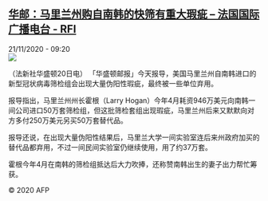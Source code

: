 <!--1605949028000-->
[华邮：马里兰州购自南韩的快筛有重大瑕疵 – 法国国际广播电台 - RFI](http://www.rfi.fr//cn/contenu/20201121-%E5%8D%8E%E9%82%AE%E9%A9%AC%E9%87%8C%E5%85%B0%E5%B7%9E%E8%B4%AD%E8%87%AA%E5%8D%97%E9%9F%A9%E7%9A%84%E5%BF%AB%E7%AD%9B%E6%9C%89%E9%87%8D%E5%A4%A7%E7%91%95%E7%96%B5)
------

<div>21/11/2020 - 09:20</div><img src="https://s.rfi.fr/media/display/4e820e9c-2bd5-11eb-aa04-005056a98db9/w:310/p:16x9/health0002b.201121162004.jpg"><div class="t-content__body u-clearfix"><p>（法新社华盛顿20日电）    「华盛顿邮报」今天报导，美国马里兰州自南韩进口的新型冠状病毒筛检组会出现大量伪阳性瑕疵，最终被一些单位弃用。</p><p>    报导指出，马里兰州州长霍根（Larry Hogan）今年4月耗资946万美元向南韩一间公司进口50万套筛检组，但这批筛检套组出现瑕疵，马里兰州后来又默默向对方多付250万美元另买50万套替代品。</p><p>    报导还说，在出现大量伪阳性结果后，马里兰大学一间实验室连后来州政府加买的替代品都弃用，不过一间民间实验室仍继续使用，用了约37万套。</p><p>    霍根今年4月在南韩的筛检组抵达后大力吹捧，还称赞南韩出生的妻子出力帮忙筹获。</p><p class="t-copyright">© 2020 AFP</p>        </div>
